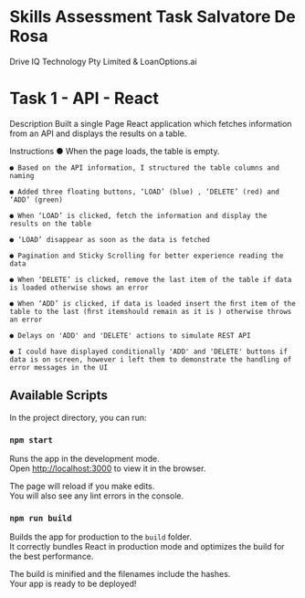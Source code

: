 # Skills Assessment Task Salvatore De Rosa

Drive IQ Technology Pty Limited
&
LoanOptions.ai

# Task 1 - API - React

Description
Built a single Page React application which fetches information from an API and displays
the results on a table.

Instructions
● When the page loads, the table is empty.

    ● Based on the API information, I structured the table columns and naming

    ● Added three floating buttons, ‘LOAD’ (blue) , ‘DELETE’ (red) and ‘ADD’ (green)

    ● When ‘LOAD’ is clicked, fetch the information and display the results on the table

    ● ‘LOAD’ disappear as soon as the data is fetched

    ● Pagination and Sticky Scrolling for better experience reading the data

    ● When ‘DELETE’ is clicked, remove the last item of the table if data is loaded otherwise shows an error

    ● When ‘ADD’ is clicked, if data is loaded insert the ﬁrst item of the table to the last (ﬁrst itemshould remain as it is ) otherwise throws an error

    ● Delays on 'ADD' and 'DELETE' actions to simulate REST API

    ● I could have displayed conditionally 'ADD' and 'DELETE' buttons if data is on screen, however i left them to demonstrate the handling of error messages in the UI

## Available Scripts

In the project directory, you can run:

### `npm start`

Runs the app in the development mode.\
Open [http://localhost:3000](http://localhost:3000) to view it in the browser.

The page will reload if you make edits.\
You will also see any lint errors in the console.

### `npm run build`

Builds the app for production to the `build` folder.\
It correctly bundles React in production mode and optimizes the build for the best performance.

The build is minified and the filenames include the hashes.\
Your app is ready to be deployed!
